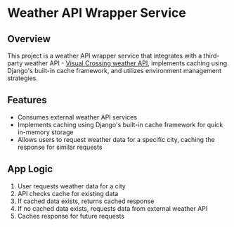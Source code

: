 # Weather API Wrapper Service

## Overview

This project is a weather API wrapper service that integrates with a third-party weather API - [Visual Crossing weather API](https://www.visualcrossing.com/weather-api), implements caching using Django's built-in cache framework, and utilizes environment management strategies.

## Features

* Consumes external weather API services
* Implements caching using Django's built-in cache framework for quick in-memory storage
* Allows users to request weather data for a specific city, caching the response for similar requests

## App Logic

1. User requests weather data for a city
2. API checks cache for existing data
3. If cached data exists, returns cached response
4. If no cached data exists, requests data from external weather API
5. Caches response for future requests